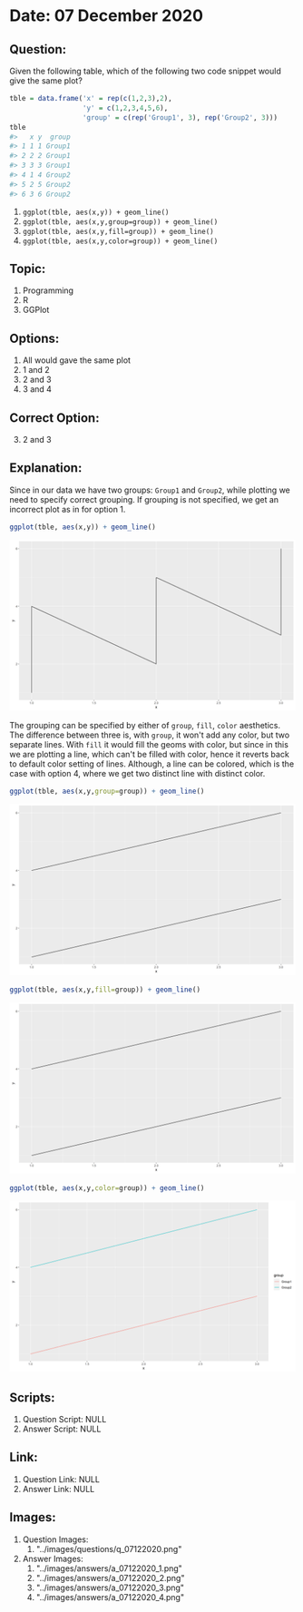 # Date: 07 December 2020

## Question:
Given the following table, which of the following two code snippet would give the same plot?

``` r
tble = data.frame('x' = rep(c(1,2,3),2),
                  'y' = c(1,2,3,4,5,6),
                  'group' = c(rep('Group1', 3), rep('Group2', 3)))
tble
#>   x y  group
#> 1 1 1 Group1
#> 2 2 2 Group1
#> 3 3 3 Group1
#> 4 1 4 Group2
#> 5 2 5 Group2
#> 6 3 6 Group2
```

1. `ggplot(tble, aes(x,y)) + geom_line()`
2. `ggplot(tble, aes(x,y,group=group)) + geom_line()`
3. `ggplot(tble, aes(x,y,fill=group)) + geom_line()`
4. `ggplot(tble, aes(x,y,color=group)) + geom_line()`

## Topic:
1. Programming
2. R
3. GGPlot

## Options:
1. All would gave the same plot
2. 1 and 2
3. 2 and 3
4. 3 and 4

## Correct Option:
3. 2 and 3

## Explanation:
Since in our data we have two groups: `Group1` and `Group2`, while plotting we need to specify correct grouping. If grouping is not specified, we get an incorrect plot as in for option 1.

```r
ggplot(tble, aes(x,y)) + geom_line()
```
![](../images/answers/a_07122020_1.png)

The grouping can be specified by either of `group`, `fill`, `color` aesthetics. The difference between three is, with `group`, it won't add any color, but two separate lines. With `fill` it would fill the geoms with color, but since in this we are plotting a line, which can't be filled with color, hence it reverts back to default color setting of lines. Although, a line can be colored, which is the case with option 4, where we get two distinct line with distinct color.

```r
ggplot(tble, aes(x,y,group=group)) + geom_line()
```
![](../images/answers/a_07122020_2.png)

```r
ggplot(tble, aes(x,y,fill=group)) + geom_line()
```
![](../images/answers/a_07122020_3.png)

```r
ggplot(tble, aes(x,y,color=group)) + geom_line()
```
![](../images/answers/a_07122020_4.png)

## Scripts:
1. Question Script: NULL
2. Answer Script: NULL

## Link:
1. Question Link: NULL
2. Answer Link: NULL

## Images:
1. Question Images:
   1. "../images/questions/q_07122020.png"
2. Answer Images:
   1. "../images/answers/a_07122020_1.png"
   2. "../images/answers/a_07122020_2.png" 
   3. "../images/answers/a_07122020_3.png"
   4. "../images/answers/a_07122020_4.png"
